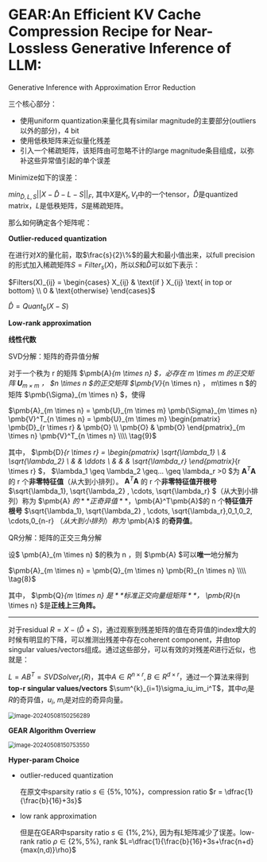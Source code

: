 # GEAR:An Efficient KV Cache Compression Recipe for Near-Lossless Generative Inference of LLM:

Generative Inference with Approximation Error Reduction

三个核心部分：

+ 使用uniform quantization来量化具有similar magnitude的主要部分(outliers以外的部分)，4 bit
+ 使用低秩矩阵来近似量化残差
+ 引入一个稀疏矩阵，该矩阵由可忽略不计的large magnitude条目组成，以弥补这些异常值引起的单个误差

Minimize如下的误差：

$min_{\hat D,L,S}||X-\hat D-L-S||_F$, 其中$X$是$K_t,V_t$中的一个tensor，$\hat D$是quantized matrix，$L$是低秩矩阵，$S$是稀疏矩阵。

那么如何确定各个矩阵呢：

**Outlier-reduced quantization**

在进行对$X$的量化前，取$\frac{s}{2}\%$的最大和最小值出来，以full precision的形式加入稀疏矩阵$S=Filter_s(X)$，所以$S$和$\hat D$可以如下表示：

$Filters(X)_{ij} = \begin{cases}    X_{ij} & \text{if } X_{ij} \text{ in top or bottom} \\    0 & \text{otherwise} \end{cases}$

$\hat D=Quant_b(X-S)$

**Low-rank approximation**

**线性代数**

SVD分解：矩阵的奇异值分解

对于一个秩为 r 的矩阵 $\pmb{A}_{m \times n} $，必存在 m \times m 的正交矩阵 $\pmb{U}_{m \times m}$ ， $n \times n $的正交矩阵 $\pmb{V}_{n \times n} $，$ m\times n $的矩阵 $\pmb{\Sigma}_{m \times n} $，使得 

$\pmb{A}_{m \times n} = \pmb{U}_{m \times m} \pmb{\Sigma}_{m \times n} \pmb{V}^T_{n \times n} = \pmb{U}_{m \times m} \begin{pmatrix} \pmb{D}_{r \times r} & \pmb{O} \\ \pmb{O} & \pmb{O} \end{pmatrix}_{m \times n} \pmb{V}^T_{n \times n} \\\\ \tag{9}$

其中， $\pmb{D}_{r \times r} = \begin{pmatrix} \sqrt{\lambda_1} \\ & \sqrt{\lambda_2} \\ & & \ddots \\ & & & \sqrt{\lambda_r} \end{pmatrix}_{r \times r} $， $\lambda_1 \geq \lambda_2 \geq... \geq \lambda_r >0 $为 $\pmb{A}^T\pmb{A}$ 的 r 个**非零特征值**（从大到小排列）。 $\pmb{A}^T\pmb{A}$ 的 r 个**非零特征值开根号** $\sqrt{\lambda_1}, \sqrt{\lambda_2} , \cdots, \sqrt{\lambda_r} $（从大到小排列）称为 $\pmb{A} $的**正奇异值**，$\pmb{A}^T\pmb{A}$的 n 个**特征值开根号** $\sqrt{\lambda_1}, \sqrt{\lambda_2} , \cdots, \sqrt{\lambda_r},0_1,0_2, \cdots,0_{n-r} $（从大到小排列）称为$ \pmb{A}$ 的**奇异值**。



QR分解：矩阵的正交三角分解

设$ \pmb{A}_{m \times n} $的秩为 n ，则 $\pmb{A} $可以**唯一**地分解为

$\pmb{A}_{m \times n} = \pmb{Q}_{m \times n} \pmb{R}_{n \times n} \\\\ \tag{8}$

其中， $\pmb{Q}_{m \times n} $是**标准正交向量组矩阵**，$ \pmb{R}_{n \times n} $是**正线上三角阵。**

----



对于residual $R=X-(\hat D+S)$，通过观察到残差矩阵的值在奇异值的index增大的时候有明显的下降，可以推测出残差中存在coherent component，并由top singular values/vectors组成。通过这些部分，可以有效的对残差$R$进行近似，也就是：

$L=AB^T=SVDSolver_r(R)$，其中$A\in R^{n\times r},B \in R^{d\times r}$，通过一个算法来得到**top-r singular values/vectors** $\sum^{k}_{i=1}\sigma_iu_im_i^T$，其中$\sigma_i$是$R$的奇异值，$u_i$, $m_i$是对应的奇异向量。

<img src="../assets/image-20240508150256289.png" alt="image-20240508150256289" style="zoom:80%;" />



**GEAR Algorithm Overriew**

<img src="../assets/image-20240508150753550.png" alt="image-20240508150753550" style="zoom:80%;" />



**Hyper-param Choice**

+ outlier-reduced quantization

  在原文中sparsity ratio $s\in \{5\%,10\%\}$，compression ratio $r = \dfrac{1}{\frac{b}{16}+3s}$

+ low rank approximation

  但是在GEAR中sparsity ratio $s\in \{1\%,2\%\}$, 因为有$L$矩阵减少了误差。low-rank ratio $\rho \in \{2\%,5\%\}$, rank $L=\dfrac{1}{\frac{b}{16}+3s+\frac{n+d}{max(n,d)}\rho}$